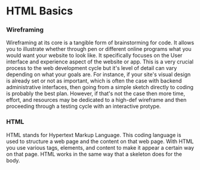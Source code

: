 # HTML Basics #

### Wireframing ###

Wireframing at its core is a tangible form of brainstorming for code. It allows you to illustrate whether through pen or different online programs what you would want your website to look like. It specifically focuses on the User interface and experience aspect of the website or app. This is a very crucial process to the web development cycle but it's level of detail can vary depending on what your goals are. For instance, if your site's visual design is already set or not as important, which is often the case with backend administrative interfaces, then going from a simple sketch directly to coding is probably the best plan. However, if that's not the case then more time, effort, and resources may be dedicated to a high-def wireframe and then proceeding through a testing cycle with an interactive protype.


### HTML ###
 
 HTML stands for Hypertext Markup Language. This coding language is used to structure a web page and the content on that web page. With HTML you use various tags, elements, and content to make it appear a certain way on that page. HTML works in the same way that a skeleton does for the body.
